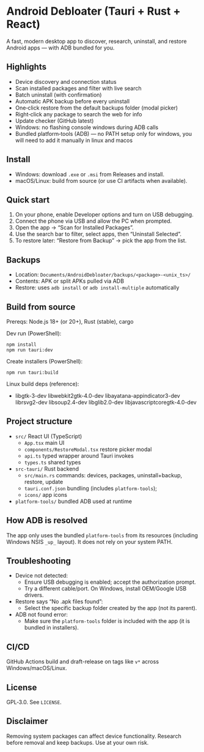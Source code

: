 # Android Debloater (Tauri + Rust + React)

A fast, modern desktop app to discover, research, uninstall, and restore Android apps — with ADB bundled for you.

## Highlights
- Device discovery and connection status
- Scan installed packages and filter with live search
- Batch uninstall (with confirmation)
- Automatic APK backup before every uninstall
- One‑click restore from the default backups folder (modal picker)
- Right‑click any package to search the web for info
- Update checker (GitHub latest)
- Windows: no flashing console windows during ADB calls
- Bundled platform‑tools (ADB) — no PATH setup only for windows, you will need to add it manually in linux and macos

## Install
- Windows: download `.exe` or `.msi` from Releases and install.
- macOS/Linux: build from source (or use CI artifacts when available).

## Quick start
1) On your phone, enable Developer options and turn on USB debugging.
2) Connect the phone via USB and allow the PC when prompted.
3) Open the app → “Scan for Installed Packages”.
4) Use the search bar to filter, select apps, then “Uninstall Selected”.
5) To restore later: “Restore from Backup” → pick the app from the list.

## Backups
- Location: `Documents/AndroidDebloater/backups/<package>-<unix_ts>/`
- Contents: APK or split APKs pulled via ADB
- Restore: uses `adb install` or `adb install-multiple` automatically

## Build from source
Prereqs: Node.js 18+ (or 20+), Rust (stable), cargo

Dev run (PowerShell):
```pwsh
npm install
npm run tauri:dev
```

Create installers (PowerShell):
```pwsh
npm run tauri:build
```

Linux build deps (reference):
- libgtk-3-dev libwebkit2gtk-4.0-dev libayatana-appindicator3-dev librsvg2-dev libsoup2.4-dev libglib2.0-dev libjavascriptcoregtk-4.0-dev

## Project structure
- `src/` React UI (TypeScript)
  - `App.tsx` main UI
  - `components/RestoreModal.tsx` restore picker modal
  - `api.ts` typed wrapper around Tauri invokes
  - `types.ts` shared types
- `src-tauri/` Rust backend
  - `src/main.rs` commands: devices, packages, uninstall+backup, restore, update
  - `tauri.conf.json` bundling (includes `platform-tools`);
  - `icons/` app icons
- `platform-tools/` bundled ADB used at runtime

## How ADB is resolved
The app only uses the bundled `platform-tools` from its resources (including Windows NSIS `_up_` layout). It does not rely on your system PATH.

## Troubleshooting
- Device not detected:
  - Ensure USB debugging is enabled; accept the authorization prompt.
  - Try a different cable/port. On Windows, install OEM/Google USB drivers.
- Restore says “No .apk files found”:
  - Select the specific backup folder created by the app (not its parent).
- ADB not found error:
  - Make sure the `platform-tools` folder is included with the app (it is bundled in installers).

## CI/CD
GitHub Actions build and draft-release on tags like `v*` across Windows/macOS/Linux.

## License
GPL‑3.0. See `LICENSE`.

## Disclaimer
Removing system packages can affect device functionality. Research before removal and keep backups. Use at your own risk.
